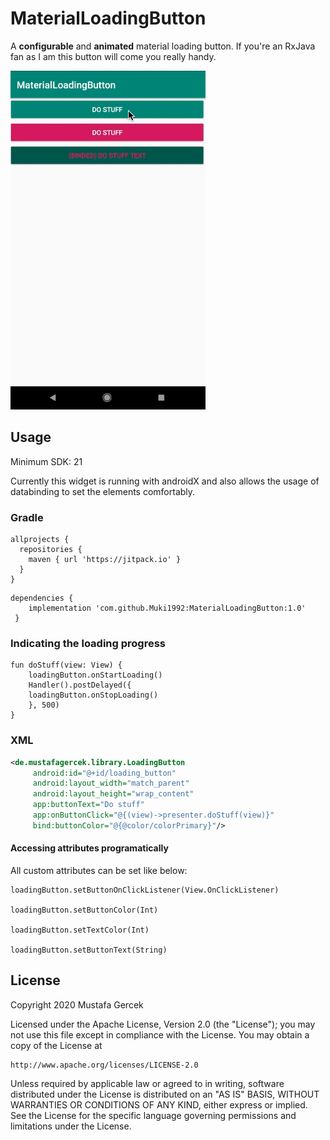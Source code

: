 # MaterialLoadingButton

A **configurable** and **animated** material loading button. If you're an RxJava fan as I am this button will come you really handy.

![](showcase.gif)

## Usage

Minimum SDK: 21 

Currently this widget is running with androidX and also allows the usage of databinding to set the elements comfortably.

### Gradle
```
allprojects {
  repositories {
    maven { url 'https://jitpack.io' }
  }
}
```
```
dependencies {
	implementation 'com.github.Muki1992:MaterialLoadingButton:1.0'
 }
```
### Indicating the loading progress
```
fun doStuff(view: View) {
    loadingButton.onStartLoading()
    Handler().postDelayed({
    loadingButton.onStopLoading()
    }, 500)
}
```
### XML
```xml
<de.mustafagercek.library.LoadingButton
     android:id="@+id/loading_button"
     android:layout_width="match_parent"
     android:layout_height="wrap_content"
     app:buttonText="Do stuff"
     app:onButtonClick="@{(view)->presenter.doStuff(view)}"
     bind:buttonColor="@{@color/colorPrimary}"/>
```

#### Accessing attributes programatically
All custom attributes can be set like below:
```
loadingButton.setButtonOnClickListener(View.OnClickListener)

loadingButton.setButtonColor(Int)

loadingButton.setTextColor(Int)

loadingButton.setButtonText(String)
```

## License


Copyright 2020 Mustafa Gercek

Licensed under the Apache License, Version 2.0 (the "License");
you may not use this file except in compliance with the License.
You may obtain a copy of the License at

    http://www.apache.org/licenses/LICENSE-2.0

Unless required by applicable law or agreed to in writing, software
distributed under the License is distributed on an "AS IS" BASIS,
WITHOUT WARRANTIES OR CONDITIONS OF ANY KIND, either express or implied.
See the License for the specific language governing permissions and
limitations under the License.
```
